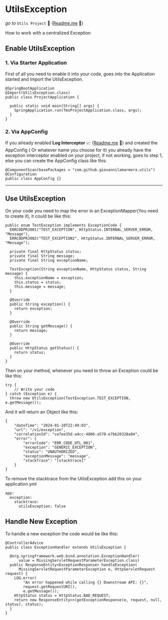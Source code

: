 # UtilsException

_go to_ `Utils Project` 🚀 ([Readme.me](../../../../../../../../README.md) 📄)

How to work with a centralized Exception

## Enable UtilsException

### 1. Via Starter Application

First of all you need to enable it into your code, goes into the Application started and Import the UtilsException.

```
@SpringBootApplication
@Import(UtilsException.class)
public class ProjectApplication {

  public static void main(String[] args) {
    SpringApplication.run(TmsProjectApplication.class, args);
  }
}

```

### 2. Via AppConfig

If you already enabled **Log Interceptor**
📈 ([Readme.me](src/main/java/com/github/giovannilamarmora/utils/interceptors/README.md) 📄) and created the AppConfig (
Or whatever name you choose for it) you already have the exception interceptor enabled on your project, if not working,
goes to step 1, else you can create the AppConfig class like this:

```
@ComponentScan(basePackages = "com.github.giovannilamarmora.utils")
@Configuration
public class AppConfig {}
```

<hr>

## Use UtilsException

On your code you need to map the error in an ExceptionMapper(You need to create it), it could be like this:

```
public enum TestException implements ExceptionCode {
  ERRCODPRJ001("TEST_EXCEPTION", HttpStatus.INTERNAL_SERVER_ERROR, "Message"),
  ERRCODPRJ002("TEST_EXCEPTION2", HttpStatus.INTERNAL_SERVER_ERROR, "Message");

  private final HttpStatus status;
  private final String message;
  private final String exceptionName;

  TestException(String exceptionName, HttpStatus status, String message) {
    this.exceptionName = exception;
    this.status = status;
    this.message = message;
  }

  @Override
  public String exception() {
    return exception;
  }

  @Override
  public String getMessage() {
    return message;
  }

  @Override
  public HttpStatus getStatus() {
    return status;
  }
}
```

Then on your method, whenever you need to throw an Exception could be like this:

```
try {
    // Write your code
} catch (Exception e) {
  throw new UtilsException(TestException.TEST_EXCEPTION, e.getMessage());
```

And it will return an Object like this:

```
{
    "dateTime": "2024-01-10T22:49:03",
    "url": "/v1/exception",
    "correlationId": "ce7ee35d-a4cc-4806-a570-e7bb20328a04",
    "error": {
        "errorCode": "ERR_CODE_UTL_001",
        "exception": "GENERIC_EXCEPTION",
        "status": "UNAUTHORIZED",
        "exceptionMessage": "message",
        "stackTrace": "[stacktrace]"
    }
}
```

To remove the stacktrace from the UtilsException add this on your application.yml

```
app:
  exception:
    stacktrace:
      utilsException: false
```

## Handle New Exception

To handle a new exception the code would be like this:

```
@ControllerAdvice
public class ExceptionHandler extends UtilsException {

  @org.springframework.web.bind.annotation.ExceptionHandler(
      value = MissingServletRequestParameterException.class)
  public ResponseEntity<ExceptionResponse> handleException(
      MissingServletRequestParameterException e, HttpServletRequest request) {
    LOG.error(
        "An error happened while calling {} Downstream API: {}",
        request.getRequestURI(),
        e.getMessage());
    HttpStatus status = HttpStatus.BAD_REQUEST;
    return new ResponseEntity<>(getExceptionResponse(e, request, null, status), status);
  }
}
```
